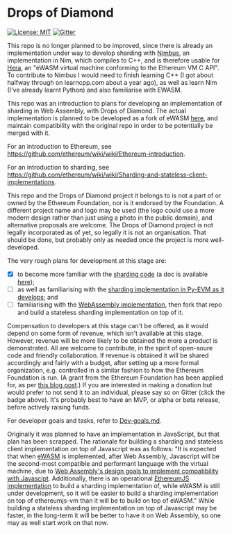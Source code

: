 # Drops of Diamond

[![License: MIT](https://img.shields.io/badge/License-MIT-lightgrey.svg)](https://github.com/Drops-of-Diamond/Drops-of-Diamond/blob/master/LICENSE)
[![Gitter](https://badges.gitter.im/Join%20Chat.svg)](https://gitter.im/Drops-of-Diamond/Lobby?utm_source=badge&utm_medium=badge&utm_campaign=pr-badge&utm_content=badge)

This repo is no longer planned to be improved, since there is already an implementation under way to develop sharding with [Nimbus](https://docs.google.com/document/d/14u65XVNLOd83cq3t7wNC9UPweZ6kPWvmXwRTWWn0diQ/edit?ts=5a7c1fd2#heading=h.neozr341c9fa), an implementation in Nim, which compiles to C++, and is therefore usable for [Hera](https://github.com/ewasm/hera), an "eWASM virtual machine conforming to the Ethereum VM C API". To contribute to Nimbus I would need to finish learning C++ (I got about halfway through on learncpp.com about a year ago), as well as learn Nim (I've already learnt Python) and also familiarise with EWASM.

This repo was an introduction to plans for developing an implementation of sharding in Web Assembly, with Drops of Diamond. The actual implementation is planned to be developed as a fork of eWASM [here](https://github.com/ewasm/evm2wasm), and maintain compatibility with the original repo in order to be potentially be merged with it.

For an introduction to Ethereum, see https://github.com/ethereum/wiki/wiki/Ethereum-introduction.

For an introduction to sharding, see https://github.com/ethereum/wiki/wiki/Sharding-and-stateless-client-implementations.

This repo and the Drops of Diamond project it belongs to is not a part of or owned by the Ethereum Foundation, nor is it endorsed by the Foundation. A different project name and logo may be used (the logo could use a more modern design rather than just using a photo in the public domain), and alternative proposals are welcome. The Drops of Diamond project is not legally incorporated as of yet, so legally it is not an organisation. That should be done, but probably only as needed once the project is more well-developed.

The very rough plans for development at this stage are:
- [x] to become more familiar with the [sharding code](https://github.com/ethereum/sharding) (a doc is available [here](https://github.com/ethereum/sharding/blob/develop/docs/doc.md));
- [ ] as well as familiarising with the [sharding implementation in Py-EVM as it develops](https://github.com/ethereum/py-evm/tree/sharding); and
- [ ] familiarising with the [WebAssembly implementation](https://github.com/ewasm/evm2wasm), then fork that repo and build a stateless sharding implementation on top of it.

Compensation to developers at this stage can't be offered, as it would depend on some form of revenue, which isn't available at this stage. However, revenue will be more likely to be obtained the more a product is demonstrated. All are welcome to contribute, in the spirit of open-soure code and friendly collaboration. If revenue is obtained it will be shared accordingly and fairly with a budget, after setting up a more formal organization, e.g. controlled in a similar fashion to how the Ethereum Foundation is run. (A grant from the Ethereum Foundation has been applied for, as per [this blog post](https://blog.ethereum.org/2018/01/02/ethereum-scalability-research-development-subsidy-programs/).) If you are interested in making a donation but would prefer to not send it to an individual, please say so on Gitter (click the badge above). It's probably best to have an MVP, or alpha or beta release, before actively raising funds.

For developer goals and tasks, refer to [Dev-goals.md](https://github.com/Drops-of-Diamond/Drops-of-Diamond/blob/master/Dev-goals.md).

Originally it was planned to have an implementation in JavaScript, but that plan has been scrapped. The rationale for building a sharding and stateless client implementation on top of Javascript was as follows: "It is expected that when [eWASM](https://github.com/ewasm/design) is implemented, after Web Assembly, Javascript will be the second-most compatible and performant language with the virtual machine, due to [Web Assembly's design goals to implement compatibility with Javascipt](https://github.com/WebAssembly/design/blob/master/HighLevelGoals.md). Additionally, there is an operational [EthereumJS implementation](https://github.com/ethereumjs/ethereumjs-vm) to build a sharding implementation of, while eWASM is still under development, so it will be easier to build a sharding implementation on top of ethereumjs-vm than it will be to build on top of eWASM." While building a stateless sharding implementation on top of Javascript may be faster, in the long-term it will be better to have it on Web Assembly, so one may as well start work on that now.
